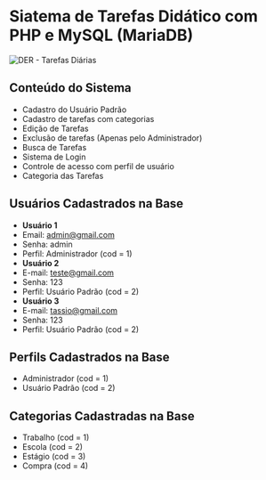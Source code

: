 # Siatema de Tarefas Didático com PHP e MySQL (MariaDB)

![DER - Tarefas Diárias](https://github.com/tassiogoncalves/tarefasdiarias-php-mysql/blob/master/Banco%20de%20Dados/DER%20-%20Tarefas%20Di%C3%A1rias.png?raw=true)

## Conteúdo do Sistema
* Cadastro do Usuário Padrão
* Cadastro de tarefas com categorias
* Edição de Tarefas
* Exclusão de tarefas (Apenas pelo Administrador)
* Busca de Tarefas
* Sistema de Login
* Controle de acesso com perfil de usuário
* Categoria das Tarefas

## Usuários Cadastrados na Base
* **Usuário 1**
* Email: admin@gmail.com
* Senha: admin
* Perfil: Administrador (cod = 1)
* **Usuário 2**
* E-mail: teste@gmail.com
* Senha: 123
* Perfil: Usuário Padrão (cod = 2)
* **Usuário 3**
* E-mail: tassio@gmail.com
* Senha: 123
* Perfil: Usuário Padrão (cod = 2)

## Perfils Cadastrados na Base
* Administrador (cod = 1)
* Usuário Padrão (cod = 2)

## Categorias Cadastradas na Base
* Trabalho (cod = 1)
* Escola (cod = 2)
* Estágio (cod = 3)
* Compra (cod = 4)
